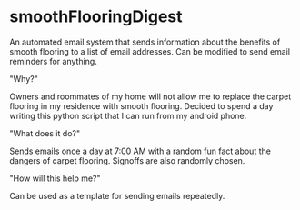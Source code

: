 # smoothFlooringDigest
An automated email system that sends information about the benefits of smooth flooring to a list of email addresses. Can be modified to send email reminders for anything.

"Why?"

Owners and roommates of my home will not allow me to replace the carpet flooring in my residence with smooth flooring.
Decided to spend a day writing this python script that I can run from my android phone.

"What does it do?"

Sends emails once a day at 7:00 AM with a random fun fact about the dangers of carpet flooring.
Signoffs are also randomly chosen.

"How will this help me?"

Can be used as a template for sending emails repeatedly.
